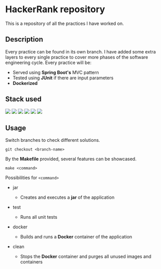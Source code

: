 # HackerRank repository

This is a repository of all the practices I have worked on. 

## Description

Every practice can be found in its own branch. I have added some extra layers to every single practice to cover more phases of the software engineering cycle.
Every practice will be:

- Served using **Spring Boot's** MVC pattern
- Tested using **JUnit** if there are input parameters
- **Dockerized**

## Stack used

![](https://img.shields.io/badge/-Java-informational?style=flat&logo=java&logoColor=white&color=darkgreen)
![](https://img.shields.io/badge/-Spring_Boot-informational?style=flat&logo=spring&logoColor=white&color=darkgreen)
![](https://img.shields.io/badge/-Maven-informational?style=flat&logo=apache-maven&logoColor=white&color=darkgreen)
![](https://img.shields.io/badge/-JUnit-informational?style=flat&logo=junit&logoColor=white&color=darkgreen)
![](https://img.shields.io/badge/-Makefile-informational?style=flat&logo=&logoColor=white&color=darkgreen)
![](https://img.shields.io/badge/-Docker-informational?style=flat&logo=docker&logoColor=white&color=darkgreen)

## Usage

Switch branches to check different solutions.

```
git checkout <branch-name>
```

By the **Makefile** provided, several features can be showcased.

```
make <command>
```

Possibilities for `<command>`
- jar
  - Creates and executes a **jar** of the application
  
- test
  - Runs all unit tests
  
- docker
  - Builds and runs a **Docker** container of the application
  
- clean
  - Stops the **Docker** container and purges all unused images and containers
